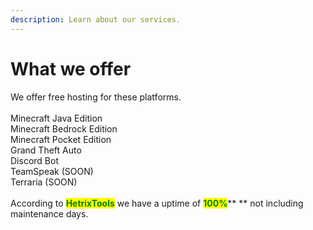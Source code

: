 ```yaml
---
description: Learn about our services.
---
```


# What we offer

We offer free hosting for these platforms.\
\
Minecraft Java Edition\
Minecraft Bedrock Edition\
Minecraft Pocket Edition\
Grand Theft Auto\
Discord Bot\
TeamSpeak (SOON)\
Terraria (SOON)\
\
According to <mark style="color:green;">**HetrixTools**</mark> we have a uptime of <mark style="color:green;">**100%**</mark>** ** not including maintenance days.
